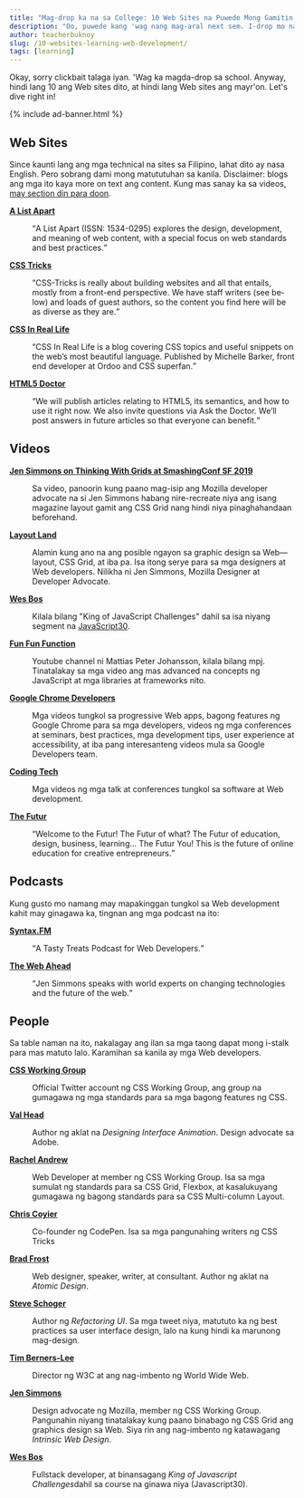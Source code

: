 ```yaml
---
title: "Mag-drop ka na sa College: 10 Web Sites na Puwede Mong Gamitin Para Maging Mas Magaling sa mga May Degree"
description: "Oo, puwede kang 'wag nang mag-aral next sem. I-drop mo na lahat ng subject mo, kaya kang isalba ng mga sites na ito."
author: teacherbuknoy
slug: /10-websites-learning-web-development/
tags: [learning]
---
```


Okay, sorry clickbait talaga iyan. 'Wag ka magda-drop sa school. Anyway, hindi lang 10 ang Web sites dito, at hindi lang Web sites ang mayr'on. Let's dive right in!

{% include ad-banner.html %}

## Web Sites

Since kaunti lang ang mga technical na sites sa Filipino, lahat dito ay nasa English. Pero sobrang dami mong matututuhan sa kanila. Disclaimer: blogs ang mga ito kaya more on text ang content. Kung mas sanay ka sa videos, [may section din para doon](#Videos).

<dl>
<dt>
	<strong class="cell-heading">
		<a href="https://alistapart.com/" target="_blank" rel="noopener noreferrer">A List Apart</a>
	</strong>
</dt>
<dd>
	<p>
		<q lang="en">A List Apart (ISSN: 1534-0295) explores the design, development, and meaning of web content, with a special focus on web standards and best practices.</q>
	</p>
</dd>
<dt>
	<strong class="cell-heading">
		<a href="https://css-tricks.com/" target="_blank" rel="noopener noreferrer">CSS Tricks</a>
	</strong>
</dt>
<dd>
	<p>
		<q lang="en">CSS-Tricks is really about building websites and all that entails, mostly from a front-end perspective. We have staff writers (see below) and loads of guest authors, so the content you find here will be as diverse as they are.</q>
	</p>
</dd>
<dt>
	<strong class="cell-heading">
		<a href="https://css-irl.info/" target="_blank" rel="noopener noreferrer">CSS In Real Life</a>
	</strong>
</dt>
<dd>
	<p>
		<q lang="en">CSS In Real Life is a blog covering CSS topics and useful snippets on the web’s most beautiful language. Published by Michelle Barker, front end developer at Ordoo and CSS superfan.</q>
	</p>
</dd>
<dt>
	<strong class="cell-heading">
		<a href="https://html5doctor.com/" target="_blank" rel="noopener noreferrer">HTML5 Doctor</a>
	</strong>
</dt>
<dd>
	<p>
		<q lang="en">We will publish articles relating to HTML5, its semantics, and how to use it right now. We also invite questions via Ask the Doctor. We’ll post answers in future articles so that everyone can benefit.</q>
	</p>
</dd>
</dl>

## Videos

<dl>
	<dt>
		<strong class="cell-heading">
			<a href="https://vimeo.com/331578108" target="_blank" rel="noopener noreferrer">Jen Simmons on Thinking With Grids at SmashingConf SF 2019</a>
		</strong>
	</dt>
	<dd>
		<p>Sa video, panoorin kung paano mag-isip ang Mozilla developer advocate na si Jen Simmons habang nire-recreate niya ang isang magazine layout gamit ang CSS Grid nang hindi niya pinaghahandaan beforehand.</p>
	</dd>
	<dt>
		<strong class="cell-heading">
			<a href="https://www.youtube.com/channel/UC7TizprGknbDalbHplROtag/" target="_blank" rel="noopener noreferrer">Layout Land</a>
		</strong>
	</dt>
	<dd>
		<p>Alamin kung ano na ang posible ngayon sa graphic design sa Web—layout, CSS Grid, at iba pa. Isa itong serye para sa mga designers at Web developers. Nilikha ni Jen Simmons, Mozilla Designer at Developer Advocate.</p>
	</dd>
	<dt>
		<strong class="cell-heading">
			<a href="https://www.youtube.com/channel/UC7TizprGknbDalbHplROtag" target="_blank" rel="noopener noreferrer">Wes Bos</a>
		</strong>
	</dt>
	<dd>
		<p>Kilala bilang "King of JavaScript Challenges" dahil sa isa niyang segment na
			<a href="https://www.youtube.com/watch?v=VuN8qwZoego&amp;list=PLu8EoSxDXHP6CGK4YVJhL_VWetA865GOH">JavaScript30</a>.</p>
	</dd>
	<dt>
		<strong class="cell-heading">
			<a href="https://www.youtube.com/channel/UCO1cgjhGzsSYb1rsB4bFe4Q" target="_blank" rel="noopener noreferrer">Fun Fun Function</a>
		</strong>
	</dt>
	<dd>
		<p>Youtube channel ni Mattias Peter Johansson, kilala bilang mpj. Tinatalakay sa mga video ang mas advanced na concepts ng JavaScript at mga libraries at frameworks nito.</p>
	</dd>
	<dt>
		<strong class="cell-heading">
			<a href="https://www.youtube.com/channel/UCnUYZLuoy1rq1aVMwx4aTzw" target="_blank" rel="noopener noreferrer">Google Chrome Developers</a>
		</strong>
	</dt>
	<dd>
		<p>Mga videos tungkol sa progressive Web apps, bagong features ng Google Chrome para sa mga developers, videos ng mga conferences at seminars, best practices, mga development tips, user experience at accessibility, at iba pang interesanteng videos mula sa Google Developers team.</p>
	</dd>
	<dt>
		<strong class="cell-heading">
			<a href="https://www.youtube.com/channel/UCtxCXg-UvSnTKPOzLH4wJaQ" target="_blank" rel="noopener noreferrer">Coding Tech</a>
		</strong>
	</dt>
	<dd>
		<p>Mga videos ng mga talk at conferences tungkol sa software at Web development.</p>
	</dd>
	<dt>
		<strong class="cell-heading">
			<a href="https://www.youtube.com/user/TheSkoolRocks" target="_blank" rel="noopener noreferrer">The Futur</a>
		</strong>
	</dt>
	<dd>
		<p>
			<q lang="en">Welcome to the Futur! The Futur of what? The Futur of education, design, business, learning... The Futur You! This is the future of online education for creative entrepreneurs.</q>
		</p>
	</dd>
</dl>

## Podcasts

Kung gusto mo namang may mapakinggan tungkol sa Web development kahit may ginagawa ka, tingnan ang mga podcast na ito:

<dl>
	<dt>
		<strong class="cell-heading">
			<a href="https://syntax.fm" target="_blank" rel="noopener noreferrer">Syntax.FM</a>
		</strong>
	</dt>
	<dd>
		<p>
			<q lang="en">A Tasty Treats Podcast for Web Developers.</q>
		</p>
	</dd>
	<dt>
		<strong class="cell-heading">
			<a href="https://thewebahead.net/" target="_blank" rel="noopener noreferrer">The Web Ahead</a>
		</strong>
	</dt>
	<dd>
		<p>
			<q lang="en">Jen Simmons speaks with world experts on changing technologies and the future of the web.</q>
		</p>
	</dd>
</dl>

## People

Sa table naman na ito, nakalagay ang ilan sa mga taong dapat mong i-stalk para mas matuto lalo. Karamihan sa kanila ay mga Web developers.

<dl>
	<dt>
		<strong class="cell-heading">
			<a href="https://twitter.com/csswg" target="_blank" rel="noopener noreferrer">CSS Working Group</a>
		</strong>
	</dt>
	<dd>
		<p>Official Twitter account ng CSS Working Group, ang group na gumagawa ng mga standards para sa mga bagong features ng CSS.</p>
	</dd>
	<dt>
		<strong class="cell-heading">
			<a href="twitter.com/vlh" target="_blank" rel="noopener noreferrer">Val Head</a>
		</strong>
	</dt>
	<dd>
		<p>Author ng aklat na
			<cite>Designing Interface Animation</cite>. Design advocate sa Adobe.</p>
	</dd>
	<dt>
		<strong class="cell-heading">
			<a href="https://twitter.com/rachelandrew" target="_blank" rel="noopener noreferrer">Rachel Andrew</a>
		</strong>
	</dt>
	<dd>
		<p>Web Developer at member ng CSS Working Group. Isa sa mga sumulat ng standards para sa CSS Grid, Flexbox, at kasalukuyang gumagawa ng bagong standards para sa CSS Multi-column Layout.</p>
	</dd>
	<dt>
		<strong class="cell-heading">
			<a href="https://twitter.com/chriscoyier" target="_blank" rel="noopener noreferrer">Chris Coyier</a>
		</strong>
	</dt>
	<dd>
		<p>Co-founder ng CodePen. Isa sa mga pangunahing writers ng CSS Tricks</p>
	</dd>
	<dt>
		<strong class="cell-heading">
			<a href="https://twitter.com/brad_frost" target="_blank" rel="noopener noreferrer">Brad Frost</a>
		</strong>
	</dt>
	<dd>
		<p>Web designer, speaker, writer, at consultant. Author ng aklat na
			<cite>Atomic Design</cite>.</p>
	</dd>
	<dt>
		<strong class="cell-heading">
			<a href="https://twitter.com/steveschoger" target="_blank" rel="noopener noreferrer">Steve Schoger</a>
		</strong>
	</dt>
	<dd>
		<p>Author ng
			<cite>Refactoring UI</cite>. Sa mga tweet niya, matututo ka ng best practices sa user interface design, lalo na kung hindi ka marunong mag-design.</p>
	</dd>
	<dt>
		<strong class="cell-heading">
			<a href="https://twitter.com/timberners_lee" target="_blank" rel="noopener noreferrer">Tim Berners-Lee</a>
		</strong>
	</dt>
	<dd>
		<p>Director ng W3C at ang nag-imbento ng World Wide Web.</p>
	</dd>
	<dt>
		<strong class="cell-heading">
			<a href="https://twitter.com/jensimmons" target="_blank" rel="noopener noreferrer">Jen Simmons</a>
		</strong>
	</dt>
	<dd>
		<p>Design advocate ng Mozilla, member ng CSS Working Group. Pangunahin niyang tinatalakay kung paano binabago ng CSS Grid ang graphics design sa Web. Siya rin ang nag-imbento ng katawagang
			<i>Intrinsic Web Design</i>.</p>
	</dd>
	<dt>
		<strong class="cell-heading">
			<a href="https://twitter.com/wesbos" target="_blank" rel="noopener noreferrer">Wes Bos</a>
		</strong>
	</dt>
	<dd>
		<p>Fullstack developer, at binansagang
			<i>King of Javascript Challenges</i>dahil sa course na ginawa niya (Javascript30).</p>
	</dd>
</dl>
